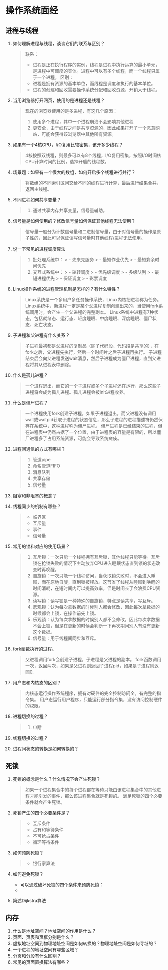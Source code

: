 # 操作系统面经

## 进程与线程
1. 如何理解进程与线程，谈谈它们的联系与区别？
   > 联系：
   > - 进程是正在执行程序的实例，线程是进程中执行运算的最小单元，是进程中可调度的实体。进程中可以有多个线程，而一个线程只属于一个进程。
   > 区别：
   > - 进程是拥有资源的基本单位，而线程是调度和执行的基本单位。
   > - 进程的创建和回收需要操作系统分配和回收资源，开销大于线程。

   
2. 当用浏览器打开网页，使用的是进程还是线程？
   > 现在的浏览器使用的是多进程，有这几个原因：
   > 1. 使用多个进程，其中一个进程崩溃不会影响其他进程
   > 2. 更安全，由于线程之间是共享资源的，因此如果打开了一个恶意网站，可能会获得该浏览器中其他所有资源。

3. 如果有一个4核CPU，I/O复用比较密集，该开多少线程？
   
   > 4核按照双线程，则最多可以有8个线程，I/O复用密集，按照I/O时间核CPU计算时间的比例，选择开启的线程数。

4. 场景题：如果有一个很大的数组，如何开启多个线程进行并行？
   
   > 将数组的不同索引区间交给不同的线程进行计算，最后进行结果合并，返回主线程。

5. 不同进程如何共享变量？
   > 1. 通过共享内存共享变量，信号量辅助。


6. 信号量是如何使用的？修改信号量如何保证其他线程无法使用？
   > 信号量一般分为计数信号量和二进制信号量，由于对信号量的操作是原子性的，因此可以保证读写信号量时其他线程/进程无法使用。

7. 说一下常见的进程调度算法
   > 1. 批处理系统中：
        > - 先来先服务
        > - 最短作业优先
        > - 最短剩余时间优先
   > 2. 交互式系统中：
        > - 轮转调度
        > - 优先级调度
        > - 多级队列
        > - 最短进程优先
        > - 保证调度
        > - 彩票调度


8. Linux操作系统的进程管理机制是怎样的？有什么特性？
   > Linux系统是一个多用户多任务操作系统，Linux内核把进程称为任务。
   > Linux系统中，新进程一定是某个父进程复制创建出来的，当使用fork系统调用时，会产生一个父进程的完整副本。
   > Linux系统中进程有7种状态，包括就绪态、运行态、轻度睡眠、中度睡眠、深度睡眠、僵尸状态、死亡状态。


9.  子进程和父进程有什么关系？
    > 子进程最初都是父进程的复制品（除了代码段，代码段是共享的），在fork之后，父进程先执行，然后一个时间片之后子进程再执行。
    > 子进程结束后会向父进程发送wait消息，然后子进程成为僵尸进程，直到父进程将其从进程表中删除。

10. 什么是孤儿进程？
    > 一个进程退出，而它的一个子进程或多个子进程还在运行，那么这些子进程将会成为孤儿进程。孤儿进程会被init进程收养。

11. 什么是僵尸进程？
    > 一个进程使用fork创建子进程，如果子进程退出，而父进程没有调用wait或waitpid获取子进程的状态信息，那么子进程的进程描述符仍然保存在系统中，这种进程称为僵尸进程。
    > 僵尸进程是已经结束的进程，但在进程表中仍然占据了一个位置，由于进程表的容量是有限的，所以僵尸进程多了占用系统资源，可能会导致系统瘫痪。
    
12. 进程间通信的方式有哪些？
    > 1. 管道pipe
    > 2. 命名管道FIFO
    > 3. 消息队列
    > 4. 共享存储
    > 5. 信号量

13. 阻塞和非阻塞的概念？
    


14. 线程同步的机制有哪些？
    > - 临界区
    > - 互斥量
    > - 事件
    > - 信号量
15. 常用的锁和对应的使用场景？
    > 1. 互斥锁：一次只能一个线程拥有互斥锁，其他线程只能等待。互斥锁在抢锁失败的情况下主动放弃CPU进入睡眠状态直到锁的状态改变时再唤醒。
    > 2. 自旋锁：一次只能一个线程访问，当获取锁失败时，不会进入睡眠，而在原地自旋，直到锁被释放。这节省了线程从睡眠到唤醒的时间消耗，在短时间内可以提高效率，但是时间长了会浪费CPU资源。
    > 3. 读写锁：读写锁是一种特殊的自旋锁，特点是读共享，写互斥。
    > 4. 悲观锁：认为每次拿数据的时候别人都会修改，因此每次拿数据的时候都会上锁，在操作前先上锁。
    > 5. 乐观锁：认为每次拿数据的时候别人都不会修改，因此每次拿数据不会上锁，但是在更新的时候会判断一下再次期间别人有没有更新这个数据。
    > 6. 信号量：用于线程间同步和互斥。


16. fork函数执行的过程。
    > 父进程调用fork会创建子进程，子进程是父进程的副本。
    > fork函数调用一次，返回两次，如果是父进程则返回子进程pid，如果是子进程则返回0.

17. 用户态和内核态的区别？
    > 内核态运行操作系统程序，拥有对硬件的完全控制访问全，有完整的指令集。
    > 用户态运行用户程序，只能运行部分指令集，没有访问控制硬件的权限。

18. 进程切换的过程？
    > 1. 中断

19. 线程切换的过程？
20. 进程间状态的转换是如何转换的？

## 死锁
1. 死锁的概念是什么？什么情况下会产生死锁？
   > 如果一个进程集合中的每个进程都在等待只能由该进程集合中的其他进程才能引发的事件，那么该进程集合就是死锁的。
   > 满足死锁的四个必要条件就会产生死锁。

2. 死锁产生的四个必要条件是？
   > - 互斥条件
   > - 占有和等待条件
   > - 不可抢占条件
   > - 循环等待条件

3. 如何预防死锁？
   > - 银行家算法
   > 
4. 如何避免死锁？
   - 可以通过破坏死锁的四个条件来预防死锁：
   - 
5. 简述Dijkstra算法

## 内存
1. 什么是地址空间？地址空间的作用是什么？
2. 页面、页表和页框分别是什么？
3. 虚拟地址空间到物理地址空间是如何转换的？物理地址空间是如何寻址的？
4. 一个进程的地址空间有哪些区域？
5. 分页和分段有什么区别？
6. 常见的页面置换算法有哪些？